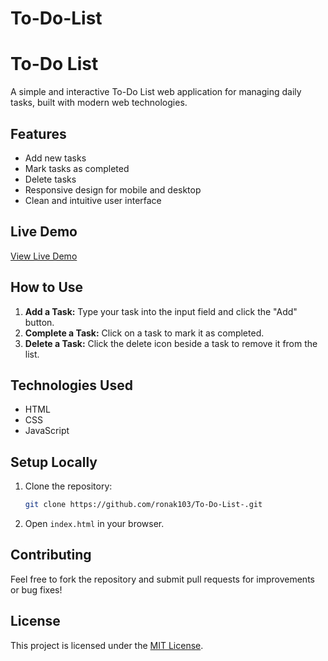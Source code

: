 # To-Do-List
# To-Do List

A simple and interactive To-Do List web application for managing daily tasks, built with modern web technologies.

## Features

- Add new tasks
- Mark tasks as completed
- Delete tasks
- Responsive design for mobile and desktop
- Clean and intuitive user interface

## Live Demo

[View Live Demo](https://ronak103.github.io/To-Do-List-/)

## How to Use

1. **Add a Task:** Type your task into the input field and click the "Add" button.
2. **Complete a Task:** Click on a task to mark it as completed.
3. **Delete a Task:** Click the delete icon beside a task to remove it from the list.

## Technologies Used

- HTML
- CSS
- JavaScript

## Setup Locally

1. Clone the repository:
    ```bash
    git clone https://github.com/ronak103/To-Do-List-.git
    ```
2. Open `index.html` in your browser.

## Contributing

Feel free to fork the repository and submit pull requests for improvements or bug fixes!

## License

This project is licensed under the [MIT License](LICENSE).
